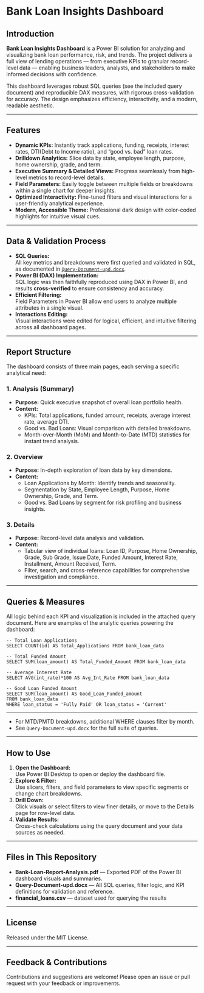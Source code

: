 # Bank Loan Insights Dashboard

## Introduction

**Bank Loan Insights Dashboard** is a Power BI solution for analyzing and visualizing bank loan performance, risk, and trends. The project delivers a full view of lending operations — from executive KPIs to granular record-level data — enabling business leaders, analysts, and stakeholders to make informed decisions with confidence.

This dashboard leverages robust SQL queries (see the included query document) and reproducible DAX measures, with rigorous cross-validation for accuracy. The design emphasizes efficiency, interactivity, and a modern, readable aesthetic.

---

## Features

- **Dynamic KPIs:** Instantly track applications, funding, receipts, interest rates, DTI(Debt to Income ratio), and “good vs. bad” loan rates.
- **Drilldown Analytics:** Slice data by state, employee length, purpose, home ownership, grade, and term.
- **Executive Summary & Detailed Views:** Progress seamlessly from high-level metrics to record-level details.
- **Field Parameters:** Easily toggle between multiple fields or breakdowns within a single chart for deeper insights.
- **Optimized Interactivity:** Fine-tuned filters and visual interactions for a user-friendly analytical experience.
- **Modern, Accessible Theme:** Professional dark design with color-coded highlights for intuitive visual cues.

---

## Data & Validation Process

- **SQL Queries:**  
  All key metrics and breakdowns were first queried and validated in SQL, as documented in [`Query-Document-upd.docx`](https://github.com/SahiLmb/Bank-Loan-Insights-Dashboard/blob/main/Query%20Document%20upd.docx).
- **Power BI (DAX) Implementation:**  
  SQL logic was then faithfully reproduced using DAX in Power BI, and results **cross-verified** to ensure consistency and accuracy.
- **Efficient Filtering:**  
  Field Parameters in Power BI allow end users to analyze multiple attributes in a single visual.
- **Interactions Editing:**  
  Visual interactions were edited for logical, efficient, and intuitive filtering across all dashboard pages.

---

## Report Structure

The dashboard consists of three main pages, each serving a specific analytical need:

### 1. Analysis (Summary)
- **Purpose:** Quick executive snapshot of overall loan portfolio health.
- **Content:**
  - KPIs: Total applications, funded amount, receipts, average interest rate, average DTI.
  - Good vs. Bad Loans: Visual comparison with detailed breakdowns.
  - Month-over-Month (MoM) and Month-to-Date (MTD) statistics for instant trend analysis.

### 2. Overview
- **Purpose:** In-depth exploration of loan data by key dimensions.
- **Content:**
  - Loan Applications by Month: Identify trends and seasonality.
  - Segmentation by State, Employee Length, Purpose, Home Ownership, Grade, and Term.
  - Good vs. Bad Loans by segment for risk profiling and business insights.

### 3. Details
- **Purpose:** Record-level data analysis and validation.
- **Content:**
  - Tabular view of individual loans: Loan ID, Purpose, Home Ownership, Grade, Sub Grade, Issue Date, Funded Amount, Interest Rate, Installment, Amount Received, Term.
  - Filter, search, and cross-reference capabilities for comprehensive investigation and compliance.

---

## Queries & Measures

All logic behind each KPI and visualization is included in the attached query document. Here are examples of the analytic queries powering the dashboard:

```
-- Total Loan Applications
SELECT COUNT(id) AS Total_Applications FROM bank_loan_data

-- Total Funded Amount
SELECT SUM(loan_amount) AS Total_Funded_Amount FROM bank_loan_data

-- Average Interest Rate
SELECT AVG(int_rate)*100 AS Avg_Int_Rate FROM bank_loan_data

-- Good Loan Funded Amount
SELECT SUM(loan_amount) AS Good_Loan_Funded_amount
FROM bank_loan_data
WHERE loan_status = 'Fully Paid' OR loan_status = 'Current'
```

---
- For MTD/PMTD breakdowns, additional WHERE clauses filter by month.
- See `Query-Document-upd.docx` for the full suite of queries.

---

## How to Use

1. **Open the Dashboard:**  
   Use Power BI Desktop to open or deploy the dashboard file.
2. **Explore & Filter:**  
   Use slicers, filters, and field parameters to view specific segments or change chart breakdowns.
3. **Drill Down:**  
   Click visuals or select filters to view finer details, or move to the Details page for row-level data.
4. **Validate Results:**  
   Cross-check calculations using the query document and your data sources as needed.

---

## Files in This Repository

- **Bank-Loan-Report-Analysis.pdf** — Exported PDF of the Power BI dashboard visuals and summaries.
- **Query-Document-upd.docx** — All SQL queries, filter logic, and KPI definitions for validation and reference.
- **financial_loans.csv** — dataset used for querying the results
---

## License

Released under the MIT License.

---

## Feedback & Contributions

Contributions and suggestions are welcome! Please open an issue or pull request with your feedback or improvements.


